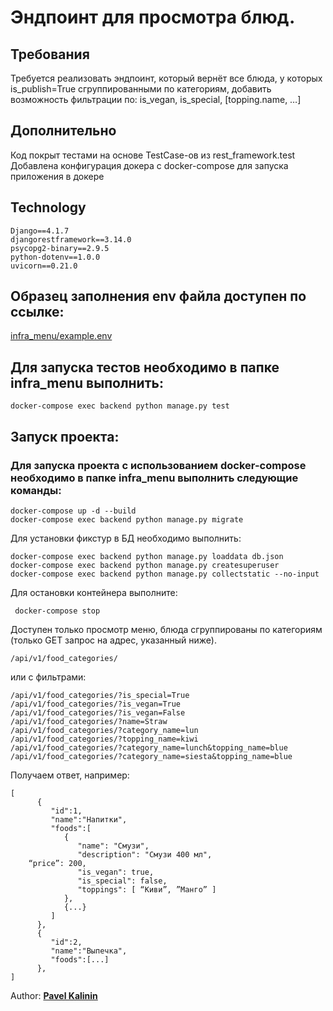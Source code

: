 # Эндпоинт для просмотра блюд.

## Требования

Требуется реализовать эндпоинт, который вернёт все блюда, у которых is_publish=True сгруппированными по категориям, добавить возможность фильтрации по: is_vegan, is_special, [topping.name, …]

## Дополнительно
Код покрыт тестами на основе TestCase-ов из rest_framework.test
Добавлена конфигурация докера с docker-compose для запуска приложения в докере


## Technology

    Django==4.1.7
    djangorestframework==3.14.0
    psycopg2-binary==2.9.5
    python-dotenv==1.0.0
    uvicorn==0.21.0

## Образец заполнения env файла доступен по ссылке: 

[infra_menu/example.env](./infra_menu/example.env)


## Для запуска тестов необходимо в папке infra_menu выполнить:

    docker-compose exec backend python manage.py test

## Запуск проекта:

### Для запуска проекта с использованием docker-compose необходимо в папке infra_menu выполнить следующие команды:
    
    docker-compose up -d --build
    docker-compose exec backend python manage.py migrate

Для установки фикстур в БД необходимо выполнить:


    docker-compose exec backend python manage.py loaddata db.json
    docker-compose exec backend python manage.py createsuperuser
    docker-compose exec backend python manage.py collectstatic --no-input


Для остановки контейнера выполните:

     docker-compose stop


Доступен только просмотр меню, блюда сгруппированы по категориям (только GET запрос на адрес, указанный ниже).

    /api/v1/food_categories/

или с фильтрами:

    /api/v1/food_categories/?is_special=True
    /api/v1/food_categories/?is_vegan=True
    /api/v1/food_categories/?is_vegan=False
    /api/v1/food_categories/?name=Straw
    /api/v1/food_categories/?category_name=lun
    /api/v1/food_categories/?topping_name=kiwi
    /api/v1/food_categories/?category_name=lunch&topping_name=blue
    /api/v1/food_categories/?category_name=siesta&topping_name=blue

Получаем ответ, например:

    [
          {
             "id":1,
             "name":"Напитки",
             "foods":[
                {
                   "name": "Смузи",
                   "description": "Смузи 400 мл",
        “price”: 200,
                   "is_vegan": true,
                   "is_special": false,
                   "toppings": [ “Киви”, ”Манго” ]
                },
                {...}
             ]
          },
          {
             "id":2, 
             "name":"Выпечка",
             "foods":[...]
          },
    ]


Author: [__Pavel Kalinin__](https://github.com/Pavelkalininn)
